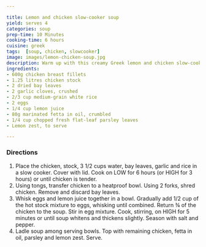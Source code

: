 ```yaml
---

title: Lemon and chicken slow-cooker soup
yield: serves 4
categories: soup
prep-time: 10 Minutes
cooking-time: 6 hours
cuisine: greek
tags:  [soup, chicken, slowcooker]
image: images/lemon-chicken-soup.jpg
description: Warm up with this creamy Greek lemon and chicken slow-cooker soup.
ingredients:
- 600g chicken breast fillets
- 1.25 litres chicken stock
- 2 dried bay leaves
- 2 garlic cloves, crushed
- 2/3 cup medium-grain white rice
- 2 eggs
- 1/4 cup lemon juice
- 80g marinated fetta in oil, crumbled
- 1/4 cup chopped fresh flat-leaf parsley leaves
- Lemon zest, to serve

---
```


### Directions

1. Place the chicken, stock, 3 1/2 cups water, bay leaves, garlic and rice in a slow cooker. Cover with lid. Cook on LOW for 6 hours (or HIGH for 3 hours) or until chicken is tender.
2. Using tongs, transfer chicken to a heatproof bowl. Using 2 forks, shred chicken. Remove and discard bay leaves.
3. Whisk eggs and lemon juice together in a bowl. Gradually add 1/2 cup of the hot stock mixture to eggs, whisking until combined. Return ¾ of the chicken to the soup. Stir in egg mixture. Cook, stirring, on HIGH for 5 minutes or until soup whitens and thickens slightly. Season with salt and pepper.
4. Ladle soup among serving bowls. Top with remaining chicken, fetta in oil, parsley and lemon zest. Serve.
